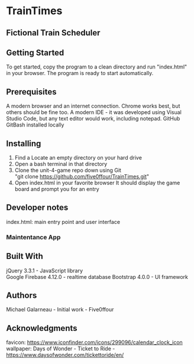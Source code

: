 # TrainTimes

## Fictional Train Scheduler


## Getting Started
To get started,  copy the program to a clean directory and run "index.html" in your browser.   The program is ready to start automatically.  

## Prerequisites
A modern browser and an internet connection.   Chrome works best, but others should be fine too.
A modern IDE - it was developed using Visual Studio Code, but any text editor would work, including notepad.
GitHub 
GitBash installed locally

## Installing
1.  Find a Locate an empty directory on your hard drive
2.  Open a bash terminal in that directory
3.  Clone the unit-4-game repo down using  Git   
         "git clone https://github.com/five0ffour/TrainTimes.git"
4.  Open index.html in your favorite browser
        It should display the game board and prompt you for an entry

## Developer notes
index.html:  main entry point and user interface   

### Maintentance App  

## Built With
jQuery 3.3.1 - JavaScript library  
Google Firebase 4.12.0 - realtime database
Bootstrap 4.0.0 - UI framework

## Authors
Michael Galarneau - Initial work - Five0ffour

## Acknowledgments
favicon:  https://www.iconfinder.com/icons/299096/calendar_clock_icon
wallpaper:  Days of Wonder - Ticket to Ride -https://www.daysofwonder.com/tickettoride/en/